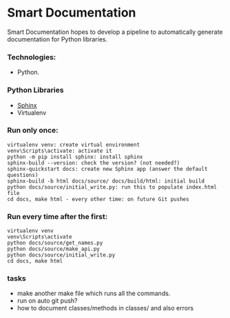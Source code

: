 # Smart Documentation

Smart Documentation hopes to develop a pipeline to automatically generate documentation for Python libraries.

### Technologies:

- Python.

### Python Libraries

- [Sphinx]()
- Virtualenv

### Run only once:

```
virtualenv venv: create virtual environment
venv\Scripts\activate: activate it
python -m pip install sphinx: install sphinx
sphinx-build --version: check the version? (not needed?)
sphinx-quickstart docs: create new Sphinx app (answer the default questions)
sphinx-build -b html docs/source/ docs/build/html: initial build
python docs/source/initial_write.py: run this to populate index.html file
cd docs, make html - every other time: on future Git pushes
```

### Run every time after the first:

```
virtualenv venv
venv\Scripts\activate
python docs/source/get_names.py
python docs/source/make_api.py
python docs/source/initial_write.py
cd docs, make html
```

### tasks

- make another make file which runs all the commands.
- run on auto git push?
- how to document classes/methods in classes/ and also errors
